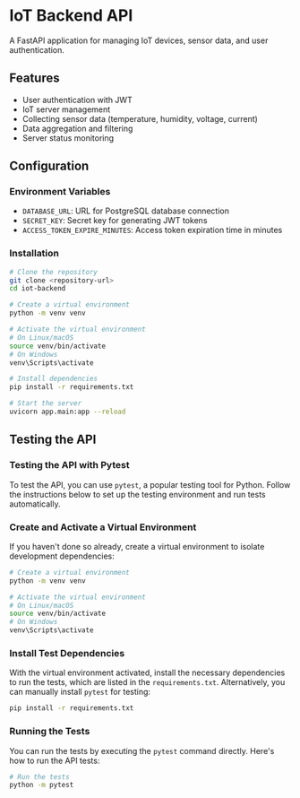 
# IoT Backend API

A FastAPI application for managing IoT devices, sensor data, and user authentication.

## Features

- User authentication with JWT
- IoT server management
- Collecting sensor data (temperature, humidity, voltage, current)
- Data aggregation and filtering
- Server status monitoring

## Configuration

### Environment Variables

- `DATABASE_URL`: URL for PostgreSQL database connection
- `SECRET_KEY`: Secret key for generating JWT tokens
- `ACCESS_TOKEN_EXPIRE_MINUTES`: Access token expiration time in minutes

### Installation

```bash
# Clone the repository
git clone <repository-url>
cd iot-backend

# Create a virtual environment
python -m venv venv

# Activate the virtual environment
# On Linux/macOS
source venv/bin/activate
# On Windows
venv\Scripts\activate

# Install dependencies
pip install -r requirements.txt

# Start the server
uvicorn app.main:app --reload
```

## Testing the API

### Testing the API with Pytest

To test the API, you can use `pytest`, a popular testing tool for Python. Follow the instructions below to set up the testing environment and run tests automatically.

### Create and Activate a Virtual Environment

If you haven't done so already, create a virtual environment to isolate development dependencies:

```bash
# Create a virtual environment
python -m venv venv

# Activate the virtual environment
# On Linux/macOS
source venv/bin/activate
# On Windows
venv\Scripts\activate
```

### Install Test Dependencies

With the virtual environment activated, install the necessary dependencies to run the tests, which are listed in the `requirements.txt`. Alternatively, you can manually install `pytest` for testing:

```bash
pip install -r requirements.txt
```

### Running the Tests

You can run the tests by executing the `pytest` command directly. Here's how to run the API tests:

```bash
# Run the tests
python -m pytest
```
